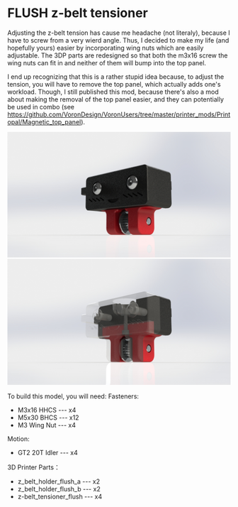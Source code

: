 # FLUSH z-belt tensioner
Adjusting the z-belt tension has cause me headache (not literaly), because I have to screw from a very wierd angle. Thus, I decided to make my life (and hopefully yours) easier by incorporating wing nuts which are easily adjustable.
The 3DP parts are redesigned so that both the m3x16 screw the wing nuts can fit in and neither of them will bump into the top panel.

I end up recognizing that this is a rather stupid idea because, to adjust the tension, you will have to remove the top panel, which actually adds one's workload.
Though, I still published this mod, because there's also a mod about making the removal of the top panel easier, and they can potentially be used in combo (see https://github.com/VoronDesign/VoronUsers/tree/master/printer_mods/Printopal/Magnetic_top_panel).

![Rendered view of the mod](https://github.com/Muri-the-Myth/MURI-Voron-Mods/blob/main/FLUSH%20Belt%20Tensioner/Images/Rendered%20View%2001.JPG)
![Section view of the mod](https://github.com/Muri-the-Myth/MURI-Voron-Mods/blob/main/FLUSH%20Belt%20Tensioner/Images/Rendered%20View%2002.JPG)

To build this model, you will need:
Fasteners:
- M3x16 HHCS --- x4
- M5x30 BHCS --- x12
- M3 Wing Nut --- x4

Motion:
- GT2 20T Idler --- x4

3D Printer Parts：
- z_belt_holder_flush_a --- x2
- z_belt_holder_flush_b --- x2
- z-belt_tensioner_flush --- x4
